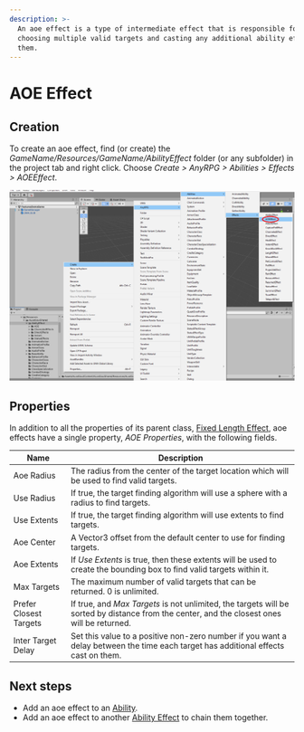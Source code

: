 ```yaml
---
description: >-
  An aoe effect is a type of intermediate effect that is responsible for
  choosing multiple valid targets and casting any additional ability effects on
  them.
---
```


# AOE Effect

## Creation

To create an aoe effect, find (or create) the _GameName/Resources/GameName/AbilityEffect_ folder (or any subfolder) in the project tab and right click.  Choose _Create > AnyRPG > Abilities > Effects > AOEEffect_.

![](<../../.gitbook/assets/image (2) (3).png>)

## Properties

In addition to all the properties of its parent class, [Fixed Length Effect](./#fixed-length-effect-properties), aoe effects have a single property, _AOE Properties_, with the following fields.

| Name                   | Description                                                                                                                                 |
| ---------------------- | ------------------------------------------------------------------------------------------------------------------------------------------- |
| Aoe Radius             | The radius from the center of the target location which will be used to find valid targets.                                                 |
| Use Radius             | If true, the target finding algorithm will use a sphere with a radius to find targets.                                                      |
| Use Extents            | If true, the target finding algorithm will use extents to find targets.                                                                     |
| Aoe Center             | A Vector3 offset from the default center to use for finding targets.                                                                        |
| Aoe Extents            | If _Use Extents_ is true, then these extents will be used to create the bounding box to find valid targets within it.                       |
| Max Targets            | The maximum number of valid targets that can be returned.  0 is unlimited.                                                                  |
| Prefer Closest Targets | If true, and _Max Targets_ is not unlimited, the targets will be sorted by distance from the center, and the closest ones will be returned. |
| Inter Target Delay     | Set this value to a positive non-zero number if you want a delay between the time each target has additional effects cast on them.          |

## Next steps

* Add an aoe effect to an [Ability](../abilities/).
* Add an aoe effect to another [Ability Effect](./) to chain them together.
